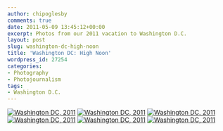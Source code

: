 ```yaml
---
author: chipoglesby
comments: true
date: 2011-05-09 13:45:12+00:00
excerpt: Photos from our 2011 vacation to Washington D.C.
layout: post
slug: washington-dc-high-noon
title: 'Washington DC: High Noon'
wordpress_id: 27254
categories:
- Photography
- Photojournalism
tags:
- Washington D.C.
---
```


[![Washington DC, 2011](http://farm4.static.flickr.com/3034/5702504910_1d474992b8.jpg)](http://www.flickr.com/photos/chipoglesby/5702504910/)
[![Washington DC, 2011](http://farm6.static.flickr.com/5062/5702494698_b09dbfb823.jpg)](http://www.flickr.com/photos/chipoglesby/5702494698/)
[![Washington DC, 2011](http://farm4.static.flickr.com/3085/5702493146_4231a3da8e.jpg)](http://www.flickr.com/photos/chipoglesby/5702493146/)
[![Washington DC, 2011](http://farm3.static.flickr.com/2516/5701912007_f70d5af11e.jpg)](http://www.flickr.com/photos/chipoglesby/5701912007/)
[![Washington DC, 2011](http://farm4.static.flickr.com/3030/5702493828_b641492b0c.jpg)](http://www.flickr.com/photos/chipoglesby/5702493828/)
[![Washington DC, 2011](http://farm3.static.flickr.com/2182/5701937031_db7cd4dc2e.jpg)](http://www.flickr.com/photos/chipoglesby/5701937031/)
